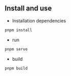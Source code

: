 ## Install and use

- Installation dependencies

```bash
pnpm install
```

- run

```bash
pnpm serve
```

- build

```bash
pnpm build
```
